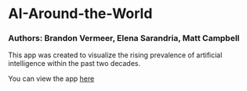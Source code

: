 # AI-Around-the-World
### Authors: Brandon Vermeer, Elena Sarandria, Matt Campbell
This app was created to visualize the rising prevalence of artificial intelligence within the past two decades.

You can view the app [here](www.google.com) 
